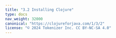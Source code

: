 ```yaml
---
title: "3.2 Installing Clojure"
type: docs
nav_weight: 32000
canonical: "https://clojureforjava.com/1/3/2"
license: "© 2024 Tokenizer Inc. CC BY-NC-SA 4.0"
---
```

